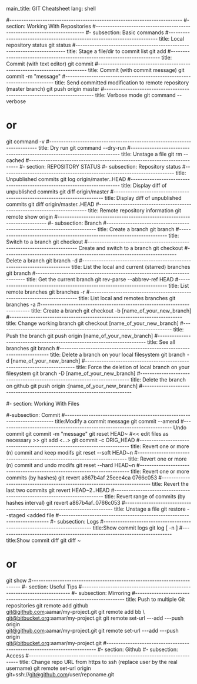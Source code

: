 main_title: GIT Cheatsheet
lang: shell

#-------------------------------------------------------------------------
#- section: Working With Repositories
#-------------------------------------------------------------------------
#- subsection: Basic commands
#-------------------------------------------------------------------------
title: Local repository status
git status
#-------------------------------------------------------------------------
title: Stage a file/dir to commit list
git add <file or dir>
#-------------------------------------------------------------------------
title: Commit (with text editor)
git commit
#-------------------------------------------------------------------------
title: Commit (with commit message)
git commit -m "message"
#-------------------------------------------------------------------------
title: Send committed modification to remote repository (master branch) 
git push origin master
#-------------------------------------------------------------------------
title: Verbose mode
git command --verbose
# or 
git command -v
#-------------------------------------------------------------------------
title: Dry run
git command --dry-run
#-------------------------------------------------------------------------
title: Unstage a file
git rm --cached <file>
#-------------------------------------------------------------------------
#- section: REPOSITORY STATUS
#- subsection: Repository status
#-------------------------------------------------------------------------
title: Unpublished commits
git log origin/master..HEAD
#-------------------------------------------------------------------------
title: Display diff of unpublished commits
git diff origin/master
#-------------------------------------------------------------------------
title: Display diff of unpublished commits 
git diff origin/master..HEAD
#-------------------------------------------------------------------------
title: Remote repository information
git remote show origin
#-------------------------------------------------------------------------
#- subsection: Branch
#-------------------------------------------------------------------------
title: Create a branch
git branch <branch name>
#-------------------------------------------------------------------------
title: Switch to a branch
git checkout <branch name>
#-------------------------------------------------------------------------
Create and switch to a branch
git checkout <branch name>
#-------------------------------------------------------------------------
Delete a branch
git branch -d <branch name>
#-------------------------------------------------------------------------
title: List the local and current (starred) branches 
git branch
#-------------------------------------------------------------------------
title: Get the current branch
git rev-parse --abbrev-ref HEAD
#-------------------------------------------------------------------------
title: List remote branches
git branches -r
#-------------------------------------------------------------------------
title: List local and remotes branches
git branches -a
#-------------------------------------------------------------------------
title: Create a branch
git checkout -b [name_of_your_new_branch]
#-------------------------------------------------------------------------
title: Change working branch
git checkout [name_of_your_new_branch]
#-------------------------------------------------------------------------
title: Push the branch
git push origin [name_of_your_new_branch]
#-------------------------------------------------------------------------
title: See all branches
git branch
#-------------------------------------------------------------------------
title: Delete a branch on your local filesystem
git branch -d [name_of_your_new_branch]
#-------------------------------------------------------------------------
title: Force the deletion of local branch on your filesystem
git branch -D [name_of_your_new_branch]
#-------------------------------------------------------------------------
title: Delete the branch on github
git push origin :[name_of_your_new_branch]
#-------------------------------------------------------------------------

#- section: Working With Files

#-subsection: Commit
#-------------------------------------------------------------------------
title:Modify a commit message
git commit --amend
#-------------------------------------------------------------------------
Undo commit
git commit -m "message"
git reset HEAD~
#<< edit files as necessary >>
git add <...>
git commit -c ORIG_HEAD
#-------------------------------------------------------------------------
title: Revert one or more (n) commit and keep modifs
git reset --soft HEAD~n
#-------------------------------------------------------------------------
title: Revert one or more (n) commit and undo modifs
git reset --hard HEAD~n
#-------------------------------------------------------------------------
title: Revert one or more commits (by hashes)
git revert a867b4af 25eee4ca 0766c053
#-------------------------------------------------------------------------
title: Revert the last two commits
git revert HEAD~2..HEAD
#-------------------------------------------------------------------------
title: Revert range of commits (by hashes interval)
git revert a867b4af..0766c053
#-------------------------------------------------------------------------
title: Unstage a file
git restore --staged <added file
#-------------------------------------------------------------------------
#- subsection: Logs
#-------------------------------------------------------------------------
title:Show commit logs
git log [ -n <number>]
#-------------------------------------------------------------------------
title:Show commit diff
git diff <commit hash>~   <commit hash>
# or 
 git show <commit hash>
#-------------------------------------------------------------------------
#- section: Useful Tips
#-------------------------------------------------------------------------
#- subsection: Mirroring
#-------------------------------------------------------------------------
title: Push to multiple Git repositories
git remote add github \
      git@github.com:aamar/my-project.git 
git remote add bb \ 
      git@bitbucket.org:aamar/my-project.git 
git remote set-url ---add ---push origin \
      git@github.com:aamar/my-project.git
git remote set-url ---add ---push origin \
      git@bitbucket.org:aamar/my-project.git
#-------------------------------------------------------------------------
#- section: Github
#- subsection: Access
#-------------------------------------------------------------------------
title: Change repo URL from https to ssh (replace user by the real username)
git remote set-url origin git+ssh://git@github.com/user/reponame.git

